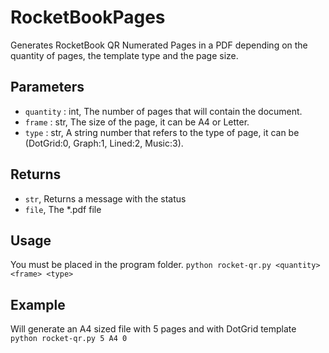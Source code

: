 # RocketBookPages
Generates RocketBook QR Numerated Pages in a PDF depending on the quantity of pages, the template type and the page size.

## Parameters
- `quantity` : int,
    The number of pages that will contain the document.
- `frame` : str,
    The size of the page, it can be A4 or Letter.
- `type` : str,
    A string number that refers to the type of page, it can be (DotGrid:0, Graph:1, Lined:2, Music:3).

## Returns
- `str`,
    Returns a message with the status
- `file`,
    The *.pdf file

## Usage
You must be placed in the program folder.
`python rocket-qr.py <quantity> <frame> <type>`

## Example
Will generate an A4 sized file with 5 pages and with DotGrid template
`python rocket-qr.py 5 A4 0`
